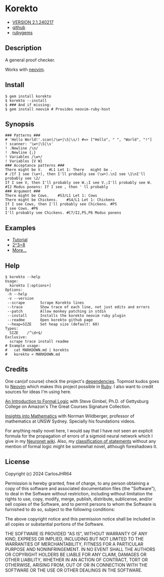 # Korekto

* [VERSION 2.1.240217](https://github.com/carlosjhr64/korekto/releases)
* [github](https://www.github.com/carlosjhr64/korekto)
* [rubygems](https://rubygems.org/gems/korekto)

## Description

A general proof checker.

Works with [neovim](https://github.com/neovim/neovim).

## Install
```shell
$ gem install korekto
$ korekto --install
$ ### And if missing:
$ gem install neovim # Provides neovim-ruby-host
```
## Synopsis
```korekto
### Patterns ###
# 'Hello World!'.scan(/\w+|\S|\s/) #=> ["Hello", " ", "World", "!"]
! scanner: '\w+|\S|\s'
! .Newline /\n/
! .Newline {;}
! Variables /\w+/
! Variables {V W}
### Acceptance patterns ###
There might be V.	#L1 Let 1: There   might be .
# /If I see (\w+), then I'll probably see (\w+).\nI see \1\nI'll probably see \2/
If I see V, then I'll probably see W.;I see V.;I'll probably see W.	#I2 Modus ponens: If I see , then ' ll probably
### Argument ###
There might be Cows.	#S3/L1 Let 1: Cows
There might be Chickens.	#S4/L1 Let 1: Chickens
If I see Cows, then I'll probably see Chickens.	#P5
I see Cows.	#P6
I'll probably see Chickens.	#C7/I2,P5,P6 Modus ponens
```
## Examples

* [Tutorial](examples/Tutorial.md)
* [2^3=8](examples/TwoCube.md)
* [More...](examples/index.md)

## Help
```shell
$ korekto --help
Usage:
  korekto [:options+]
Options:
 -h --help
 -v --version
 --scrape    	Scrape Korekto lines
 --trace     	Show trace of each line, not just edits and errors
 --patch     	Allow monkey patching in stdin
 --install   	Installs the korekto neovim ruby plugin
 --readme    	Open korekto github page
 --heap=SIZE 	Set heap size (default: 60)
Types:
  SIZE    /^\d+$/
Exclusive:
  scrape trace install readme
# Example usage:
#   cat MARKDOWN.md | korekto
#   korekto < MARKDOWN.md
```
## Credits

One can(of course) check the project's [dependencies](korekto.gemspec).
Topmost kudos goes to [Neovim](https://neovim.io/)
which makes this project possible in [Ruby](https://www.ruby-lang.org/en/).
I also want to credit sources for ideas I'm using here.

[An Introduction to Formal Logic](https://www.amazon.com/An-Introduction-to-Formal-Logic/dp/B01M6Z6T1E/)
with Steve Gimbel, Ph.D. of Gettysburg College
on Amazon's The Great Courses Signature Collection.

[Insights into Mathematics](https://www.youtube.com/@njwildberger)
with Norman Wildberger, professor of mathematics at UNSW Sydney.
Specially his foundations videos.

For anything really novel here,
I would say that I have not seen an explicit formula
for the propagation of errors of a sigmoid neural network
which I give in my [Neuronet wiki](https://github.com/carlosjhr64/neuronet/wiki).
Also, my [classification of statements](examples/Tutorial.md) without any mention of formal logic
might be somewhat novel, although foreshadows it.

## License

Copyright (c) 2024 CarlosJHR64

Permission is hereby granted, free of charge,
to any person obtaining a copy of this software and
associated documentation files (the "Software"),
to deal in the Software without restriction,
including without limitation the rights
to use, copy, modify, merge, publish, distribute, sublicense, and/or sell
copies of the Software, and
to permit persons to whom the Software is furnished to do so,
subject to the following conditions:

The above copyright notice and this permission notice
shall be included in all copies or substantial portions of the Software.

THE SOFTWARE IS PROVIDED "AS IS",
WITHOUT WARRANTY OF ANY KIND, EXPRESS OR IMPLIED,
INCLUDING BUT NOT LIMITED TO THE WARRANTIES OF MERCHANTABILITY,
FITNESS FOR A PARTICULAR PURPOSE AND NONINFRINGEMENT.
IN NO EVENT SHALL THE AUTHORS OR COPYRIGHT HOLDERS BE LIABLE FOR ANY CLAIM,
DAMAGES OR OTHER LIABILITY, WHETHER IN AN ACTION OF CONTRACT,
TORT OR OTHERWISE, ARISING FROM, OUT OF OR IN CONNECTION WITH
THE SOFTWARE OR THE USE OR OTHER DEALINGS IN THE SOFTWARE.
